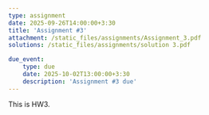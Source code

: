 ```yaml
---
type: assignment
date: 2025-09-26T14:00:00+3:30
title: 'Assignment #3'
attachment: /static_files/assignments/Assignment_3.pdf
solutions: /static_files/assignments/solution 3.pdf

due_event: 
    type: due
    date: 2025-10-02T13:00:00+3:30
    description: 'Assignment #3 due'
---
```

This is HW3.
